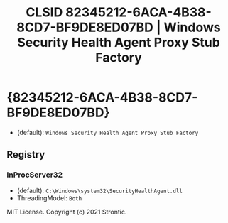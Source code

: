 ﻿---
title: "CLSID 82345212-6ACA-4B38-8CD7-BF9DE8ED07BD | Windows Security Health Agent Proxy Stub Factory"
excerpt: What is COM-Object CLSID 82345212-6ACA-4B38-8CD7-BF9DE8ED07BD?
---

# {82345212-6ACA-4B38-8CD7-BF9DE8ED07BD}

* (default): `Windows Security Health Agent Proxy Stub Factory`

## Registry


### InProcServer32

* (default): `C:\Windows\system32\SecurityHealthAgent.dll`
* ThreadingModel: `Both`

MIT License. Copyright (c) 2021 Strontic.



